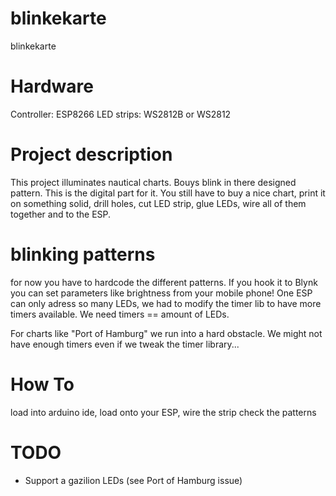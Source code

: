 # blinkekarte
blinkekarte

# Hardware
Controller: ESP8266
LED strips: WS2812B or WS2812

# Project description
This project illuminates nautical charts. Bouys blink in there designed pattern. This is the digital part for it.
You still have to buy a nice chart, print it on something solid, drill holes, cut LED strip, glue LEDs, wire all of them together and to the ESP.

# blinking patterns
for now you have to hardcode the different patterns. If you hook it to Blynk you can set parameters like brightness from your mobile phone!
One ESP can only adress so many LEDs, we had to modify the timer lib to have more timers available. We need timers == amount of LEDs.

For charts like "Port of Hamburg" we run into a hard obstacle. We might not have enough timers even if we tweak the timer library...


# How To
load into arduino ide, load onto your ESP, wire the strip check the patterns



# TODO
* Support a gazilion LEDs (see Port of Hamburg issue)

